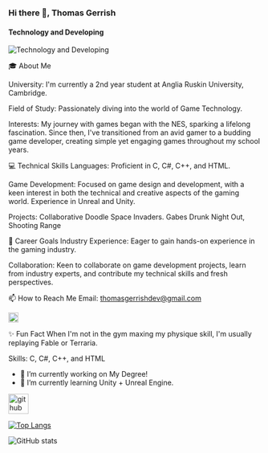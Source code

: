 ### Hi there 👋, Thomas Gerrish
#### Technology and Developing
![Technology and Developing](https://pbs.twimg.com/profile_banners/1747368696492838913/1705440775/600x200)

🎓 About Me

University: I'm currently a 2nd year student at Anglia Ruskin University, Cambridge.

Field of Study: Passionately diving into the world of Game Technology.

Interests: My journey with games began with the NES, sparking a lifelong fascination. Since then, I've transitioned from an avid gamer to a budding game developer, creating simple yet engaging games throughout my school years.

💻 Technical Skills
Languages: Proficient in C, C#, C++, and HTML.

Game Development: Focused on game design and development, with a keen interest in both the technical and creative aspects of the gaming world. Experience in Unreal and Unity. 

Projects:  Collaborative Doodle Space Invaders. Gabes Drunk Night Out, Shooting Range 

🚀 Career Goals
Industry Experience: Eager to gain hands-on experience in the gaming industry.

Collaboration: Keen to collaborate on game development projects, learn from industry experts, and contribute my technical skills and fresh perspectives.

📫 How to Reach Me
Email: thomasgerrishdev@gmail.com

 [<img src='https://cdn.jsdelivr.net/npm/simple-icons@3.0.1/icons/twitter.svg' alt='twitter' height='20'>](https://twitter.com/TomLogic_)  

✨ Fun Fact
When I'm not in the gym maxing my physique skill, I'm usually replaying Fable or Terraria. 

Skills: C, C#, C++, and HTML

- 🔭 I’m currently working on My Degree!  
- 🌱 I’m currently learning Unity + Unreal Engine. 


[<img src='https://cdn.jsdelivr.net/npm/simple-icons@3.0.1/icons/github.svg' alt='github' height='40'>](https://github.com/ThomasGerrish)

[![Top Langs](https://github-readme-stats.vercel.app/api/top-langs/?username=ThomasGerrish)](https://github.com/anuraghazra/github-readme-stats)

![GitHub stats](https://github-readme-stats.vercel.app/api?username=ThomasGerrish&show_icons=true)  

